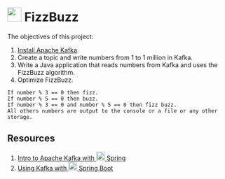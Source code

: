 # <img height="32" width="32" src="https://unpkg.com/simple-icons@v6/icons/apachekafka.svg" /> FizzBuzz
The objectives of this project:
1. [Install Apache Kafka](https://kafka.apache.org/quickstart).
2. Create a topic and write numbers from 1 to 1 million in Kafka.
3. Write a Java application that reads numbers from Kafka and uses the FizzBuzz algorithm.
4. Optimize FizzBuzz.
```
If number % 3 == 0 then fizz.
If number % 5 == 0 then buzz. 
If number % 3 == 0 and number % 5 == 0 then fizz buzz.
All others numbers are output to the console or a file or any other storage.
```
## Resources
1. [Intro to Apache Kafka with <img height="20" width="20" src="https://unpkg.com/simple-icons@v6/icons/spring.svg" /> Spring](https://www.baeldung.com/spring-kafka#overview)
2. [Using Kafka with <img height="20" width="20" src="https://unpkg.com/simple-icons@v6/icons/springboot.svg" /> Spring Boot](https://reflectoring.io/spring-boot-kafka/)
